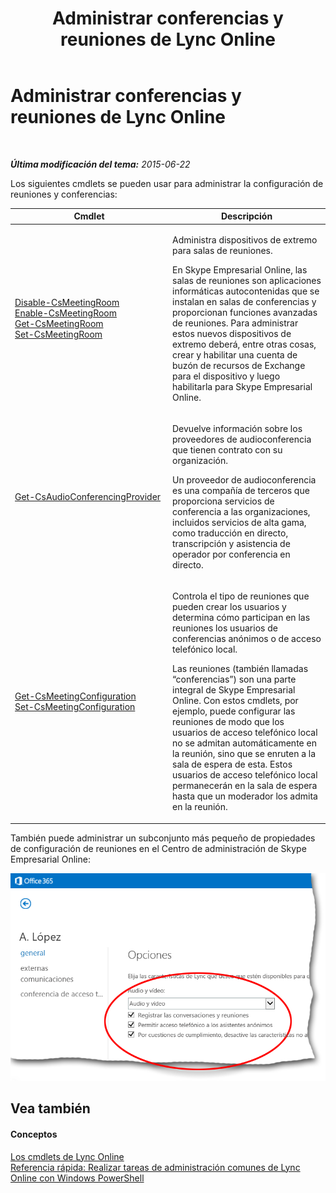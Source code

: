 ﻿---
title: Administrar conferencias y reuniones de Lync Online
TOCTitle: Administrar conferencias y reuniones de Lync Online
ms:assetid: a4d0c070-4df2-47df-a1e2-6ce62600a287
ms:mtpsurl: https://technet.microsoft.com/es-es/library/Dn362833(v=OCS.15)
ms:contentKeyID: 56271340
ms.date: 06/02/2017
mtps_version: v=OCS.15
ms.translationtype: HT
---

# Administrar conferencias y reuniones de Lync Online

 

_**Última modificación del tema:** 2015-06-22_

Los siguientes cmdlets se pueden usar para administrar la configuración de reuniones y conferencias:


<table>
<colgroup>
<col style="width: 50%" />
<col style="width: 50%" />
</colgroup>
<thead>
<tr class="header">
<th>Cmdlet</th>
<th>Descripción</th>
</tr>
</thead>
<tbody>
<tr class="odd">
<td><p><a href="disable-csmeetingroom.md">Disable-CsMeetingRoom</a><br />
<a href="enable-csmeetingroom.md">Enable-CsMeetingRoom</a><br />
<a href="get-csmeetingroom.md">Get-CsMeetingRoom</a><br />
<a href="set-csmeetingroom.md">Set-CsMeetingRoom</a></p></td>
<td><p>Administra dispositivos de extremo para salas de reuniones.</p>
<p>En Skype Empresarial Online, las salas de reuniones son aplicaciones informáticas autocontenidas que se instalan en salas de conferencias y proporcionan funciones avanzadas de reuniones. Para administrar estos nuevos dispositivos de extremo deberá, entre otras cosas, crear y habilitar una cuenta de buzón de recursos de Exchange para el dispositivo y luego habilitarla para Skype Empresarial Online.</p></td>
</tr>
<tr class="even">
<td><p><a href="get-csaudioconferencingprovider.md">Get-CsAudioConferencingProvider</a></p></td>
<td><p>Devuelve información sobre los proveedores de audioconferencia que tienen contrato con su organización.</p>
<p>Un proveedor de audioconferencia es una compañía de terceros que proporciona servicios de conferencia a las organizaciones, incluidos servicios de alta gama, como traducción en directo, transcripción y asistencia de operador por conferencia en directo.</p></td>
</tr>
<tr class="odd">
<td><p><a href="get-csmeetingconfiguration.md">Get-CsMeetingConfiguration</a><br />
<a href="set-csmeetingconfiguration.md">Set-CsMeetingConfiguration</a></p></td>
<td><p>Controla el tipo de reuniones que pueden crear los usuarios y determina cómo participan en las reuniones los usuarios de conferencias anónimos o de acceso telefónico local.</p>
<p>Las reuniones (también llamadas “conferencias”) son una parte integral de Skype Empresarial Online. Con estos cmdlets, por ejemplo, puede configurar las reuniones de modo que los usuarios de acceso telefónico local no se admitan automáticamente en la reunión, sino que se enruten a la sala de espera de esta. Estos usuarios de acceso telefónico local permanecerán en la sala de espera hasta que un moderador los admita en la reunión.</p></td>
</tr>
</tbody>
</table>


También puede administrar un subconjunto más pequeño de propiedades de configuración de reuniones en el Centro de administración de Skype Empresarial Online:

![Propiedades de opciones generales en el centro de administración de Lync](images/Dn362833.acf90793-7ee4-4faf-b791-f149dd5df2a5(OCS.15).png "Propiedades de opciones generales en el centro de administración de Lync")

## Vea también

#### Conceptos

[Los cmdlets de Lync Online](the-skype-for-business-online-cmdlets.md)  
[Referencia rápida: Realizar tareas de administración comunes de Lync Online con Windows PowerShell](quick-reference-using-windows-powershell-to-do-common-skype-for-business-online-management-tasks.md)

